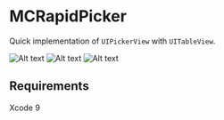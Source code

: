 # MCRapidPicker

Quick implementation of `UIPickerView` with `UITableView`.

![Alt text](https://imgur.com/5MCJSoA.png "")
![Alt text](https://imgur.com/U1LBo2b.png "")
![Alt text](https://imgur.com/GkqPDMx.png "")

## Requirements
Xcode 9
